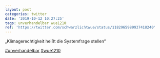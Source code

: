 ```yaml
---
layout: post
categories: twitter
date: '2019-10-12 10:27:25'
tags: unverhandelbar wue1210
ref: 'https://twitter.com/schwarzlichtwue/status/1182965989937418240'
---
```

„Klimagerechtigkeit heißt die Systemfrage stellen“

[#unverhandelbar](/t/unverhandelbar) [#wue1210](/t/wue1210)